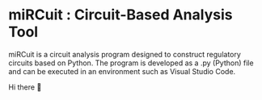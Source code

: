 # miRCuit : Circuit-Based Analysis Tool 

miRCuit is a circuit analysis program designed to construct regulatory circuits based on Python. The program is developed as a .py (Python) file and can be executed in an environment such as Visual Studio Code.


Hi there 👋

<!--
**miRcuit/miRCuit** is a ✨ _special_ ✨ repository because its `README.md` (this file) appears on your GitHub profile.

Here are some ideas to get you started:

- 🔭 I’m currently working on ...
- 🌱 I’m currently learning ...
- 👯 I’m looking to collaborate on ...
- 🤔 I’m looking for help with ...
- 💬 Ask me about ...
- 📫 How to reach me: ...
- 😄 Pronouns: ...
- ⚡ Fun fact: ...
-->
